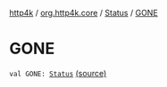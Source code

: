 [http4k](../../index.md) / [org.http4k.core](../index.md) / [Status](index.md) / [GONE](./-g-o-n-e.md)

# GONE

`val GONE: `[`Status`](index.md) [(source)](https://github.com/http4k/http4k/blob/master/http4k-core/src/main/kotlin/org/http4k/core/Status.kt#L39)